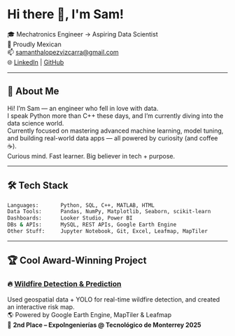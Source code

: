 # Hi there 👋, I'm Sam!

🎓 Mechatronics Engineer → Aspiring Data Scientist  
📍 Proudly Mexican  
📫 samanthalopezvizcarra@gmail.com  
🌐 [LinkedIn](www.linkedin.com/in/samantha-lópez-vizcarra) | [GitHub](https://github.com/Samanthalopezvizcarra)

---

## 🚀 About Me

Hi! I’m Sam — an engineer who fell in love with data.  
I speak Python more than C++ these days, and I’m currently diving into the data science world.  
Currently focused on mastering advanced machine learning, model tuning, and building real-world data apps — all powered by curiosity (and coffee ☕).  
Curious mind. Fast learner. Big believer in tech + purpose.

---

## 🛠️ Tech Stack

```bash
Languages:       Python, SQL, C++, MATLAB, HTML
Data Tools:      Pandas, NumPy, Matplotlib, Seaborn, scikit-learn
Dashboards:      Looker Studio, Power BI
DBs & APIs:      MySQL, REST APIs, Google Earth Engine
Other Stuff:     Jupyter Notebook, Git, Excel, Leafmap, MapTiler
```
---

## 🏆 Cool Award-Winning Project

### 🔥 [Wildfire Detection & Prediction](https://github.com/JesusAntonioL/fwi_equipo_1)

Used geospatial data + YOLO for real-time wildfire detection, and created an interactive risk map.  
🌎 Powered by Google Earth Engine, MapTiler & Leafmap  
🥈 **2nd Place – ExpoIngenierías @ Tecnológico de Monterrey 2025**  

